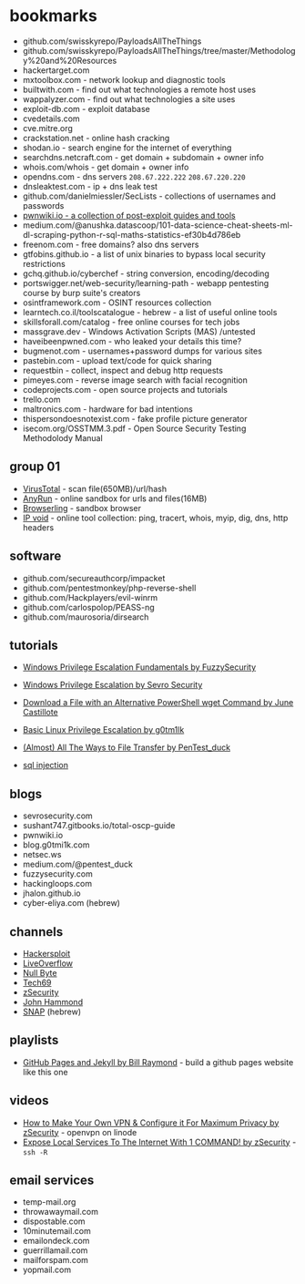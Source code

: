 # bookmarks

- github.com/swisskyrepo/PayloadsAllTheThings
- github.com/swisskyrepo/PayloadsAllTheThings/tree/master/Methodology%20and%20Resources
- hackertarget.com
- mxtoolbox.com - network lookup and diagnostic tools
- builtwith.com - find out what technologies a remote host uses
- wappalyzer.com - find out what technologies a site uses
- exploit-db.com - exploit database
- cvedetails.com 
- cve.mitre.org
- crackstation.net - online hash cracking
- shodan.io - search engine for the internet of everything 
- searchdns.netcraft.com - get domain + subdomain + owner info
- whois.com/whois - get domain + owner info
- opendns.com - dns servers `208.67.222.222` `208.67.220.220`
- dnsleaktest.com - ip + dns leak test
- github.com/danielmiessler/SecLists - collections of usernames and passwords
- [pwnwiki.io - a collection of post-exploit guides and tools](http://pwnwiki.io)
- medium.com/@anushka.datascoop/101-data-science-cheat-sheets-ml-dl-scraping-python-r-sql-maths-statistics-ef30b4d786eb
- freenom.com - free domains? also dns servers
- gtfobins.github.io - a list of unix binaries to bypass local security restrictions
- gchq.github.io/cyberchef - string conversion, encoding/decoding
- portswigger.net/web-security/learning-path - webapp pentesting course by burp suite's creators
- osintframework.com - OSINT resources collection
- learntech.co.il/toolscatalogue - hebrew - a list of useful online tools
- skillsforall.com/catalog - free online courses for tech jobs
- massgrave.dev - Windows Activation Scripts (MAS) /untested
- haveibeenpwned.com - who leaked your details this time?
- bugmenot.com - usernames+password dumps for various sites
- pastebin.com - upload text/code for quick sharing
- requestbin - collect, inspect and debug http requests
- pimeyes.com - reverse image search with facial recognition
- codeprojects.com - open source projects and tutorials
- trello.com
- maltronics.com - hardware for bad intentions
- thispersondoesnotexist.com - fake profile picture generator
- isecom.org/OSSTMM.3.pdf - Open Source Security Testing Methodolody Manual

## group 01

- [VirusTotal](https://www.virustotal.com) - scan file(650MB)/url/hash
- [AnyRun](https://any.run) - online sandbox for urls and files(16MB)
- [Browserling](https://www.browserling.com) - sandbox browser
- [IP void](https://www.ipvoid.com) - online tool collection: ping, tracert, whois, myip, dig, dns, http headers

## software

- github.com/secureauthcorp/impacket
- github.com/pentestmonkey/php-reverse-shell
- github.com/Hackplayers/evil-winrm
- github.com/carlospolop/PEASS-ng
- github.com/maurosoria/dirsearch

## tutorials

- [Windows Privilege Escalation Fundamentals by FuzzySecurity](https://fuzzysecurity.com/tutorials/16.html)
- [Windows Privilege Escalation by Sevro Security](https://sevrosecurity.com/checklists/windows-priv-esc/)
- [Download a File with an Alternative PowerShell wget Command by June Castillote](https://adamtheautomator.com/powershell-download-file/)

- [Basic Linux Privilege Escalation by g0tm1lk](https://blog.g0tmi1k.com/2011/08/basic-linux-privilege-escalation/)
- [(Almost) All The Ways to File Transfer by PenTest_duck](https://medium.com/@PenTest_duck/almost-all-the-ways-to-file-transfer-1bd6bf710d65)

- [sql injection](https://www.netsparker.com/blog/web-security/sql-injection-cheat-sheet/)


## blogs

- sevrosecurity.com
- sushant747.gitbooks.io/total-oscp-guide
- pwnwiki.io
- blog.g0tmi1k.com
- netsec.ws
- medium.com/@pentest_duck
- fuzzysecurity.com
- hackingloops.com
- jhalon.github.io
- cyber-eliya.com (hebrew)

## channels

- [Hackersploit](https://www.youtube.com/c/HackerSploit)
- [LiveOverflow](https://www.youtube.com/c/LiveOverflow)
- [Null Byte](https://www.youtube.com/c/NullByteWHT)
- [Tech69](https://www.youtube.com/c/Tech69YT)
- [zSecurity](https://www.youtube.com/c/zSecurity)
- [John Hammond](https://www.youtube.com/c/JohnHammond010)
- [SNAP](https://www.youtube.com/c/ItSNAPGaming) (hebrew)

## playlists

- [GitHub Pages and Jekyll by Bill Raymond](https://www.youtube.com/playlist?list=PLWzwUIYZpnJuT0sH4BN56P5oWTdHJiTNq) - build a github pages website like this one

## videos

- [How to Make Your Own VPN & Configure it For Maximum Privacy by zSecurity](https://www.youtube.com/watch?v=rXwJwubqVmI) - openvpn on linode
- [Expose Local Services To The Internet With 1 COMMAND! by zSecurity](https://www.youtube.com/watch?v=111ZDMKVTL4) - `ssh -R`


## email services

- temp-mail.org
- throwawaymail.com
- dispostable.com
- 10minutemail.com
- emailondeck.com
- guerrillamail.com
- mailforspam.com
- yopmail.com



